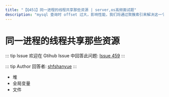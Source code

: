 ```yaml
---
title: "【Q451】同一进程的线程共享那些资源 | server,os高频面试题"
description: "mysql 查询时 offset 过大，影响性能，我们将通过聚簇索引来解决这一个问题  字节跳动面试题、阿里腾讯面试题、美团小米面试题。"
---
```


# 同一进程的线程共享那些资源

::: tip Issue
欢迎在 Gtihub Issue 中回答此问题: [Issue 459](https://github.com/shfshanyue/Daily-Question/issues/459)
:::

::: tip Author
回答者: [shfshanyue](https://github.com/shfshanyue)
:::

- 堆
- 全局变量
- 文件
